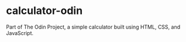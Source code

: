 # calculator-odin
Part of The Odin Project, a simple calculator built using HTML, CSS, and JavaScript.
